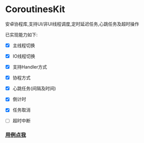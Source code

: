 # CoroutinesKit

安卓协程库,支持UI/非UI线程调度,定时延迟任务,心跳任务及超时操作

已实现能力如下:

- [x] 主线程切换
- [x] IO线程切换
- [x] 支持Handler方式
- [x] 协程方式
- [x] 心跳任务(间隔及时间)
- [x] 倒计时
- [x] 任务取消
- [ ] 超时中断


### [用例点我](https://github.com/mtdhllf/CoroutinesKit/blob/master/app/src/main/java/com/mtdhllf/kit/coroutines/demo/MainActivity.kt)
